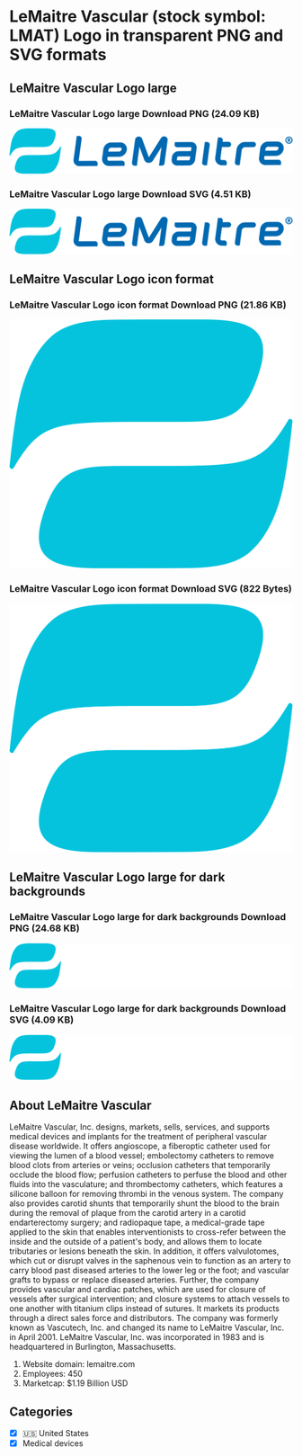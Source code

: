 # LeMaitre Vascular (stock symbol: LMAT) Logo in transparent PNG and SVG formats

## LeMaitre Vascular Logo large

### LeMaitre Vascular Logo large Download PNG (24.09 KB)

![LeMaitre Vascular Logo large Download PNG (24.09 KB)](/img/orig/LMAT_BIG-782fa2ed.png)

### LeMaitre Vascular Logo large Download SVG (4.51 KB)

![LeMaitre Vascular Logo large Download SVG (4.51 KB)](/img/orig/LMAT_BIG-e9de054a.svg)

## LeMaitre Vascular Logo icon format

### LeMaitre Vascular Logo icon format Download PNG (21.86 KB)

![LeMaitre Vascular Logo icon format Download PNG (21.86 KB)](/img/orig/LMAT-59f6b130.png)

### LeMaitre Vascular Logo icon format Download SVG (822 Bytes)

![LeMaitre Vascular Logo icon format Download SVG (822 Bytes)](/img/orig/LMAT-82c0eb6b.svg)

## LeMaitre Vascular Logo large for dark backgrounds

### LeMaitre Vascular Logo large for dark backgrounds Download PNG (24.68 KB)

![LeMaitre Vascular Logo large for dark backgrounds Download PNG (24.68 KB)](/img/orig/LMAT_BIG.D-03d11851.png)

### LeMaitre Vascular Logo large for dark backgrounds Download SVG (4.09 KB)

![LeMaitre Vascular Logo large for dark backgrounds Download SVG (4.09 KB)](/img/orig/LMAT_BIG.D-340511a4.svg)

## About LeMaitre Vascular

LeMaitre Vascular, Inc. designs, markets, sells, services, and supports medical devices and implants for the treatment of peripheral vascular disease worldwide. It offers angioscope, a fiberoptic catheter used for viewing the lumen of a blood vessel; embolectomy catheters to remove blood clots from arteries or veins; occlusion catheters that temporarily occlude the blood flow; perfusion catheters to perfuse the blood and other fluids into the vasculature; and thrombectomy catheters, which features a silicone balloon for removing thrombi in the venous system. The company also provides carotid shunts that temporarily shunt the blood to the brain during the removal of plaque from the carotid artery in a carotid endarterectomy surgery; and radiopaque tape, a medical-grade tape applied to the skin that enables interventionists to cross-refer between the inside and the outside of a patient's body, and allows them to locate tributaries or lesions beneath the skin. In addition, it offers valvulotomes, which cut or disrupt valves in the saphenous vein to function as an artery to carry blood past diseased arteries to the lower leg or the foot; and vascular grafts to bypass or replace diseased arteries. Further, the company provides vascular and cardiac patches, which are used for closure of vessels after surgical intervention; and closure systems to attach vessels to one another with titanium clips instead of sutures. It markets its products through a direct sales force and distributors. The company was formerly known as Vascutech, Inc. and changed its name to LeMaitre Vascular, Inc. in April 2001. LeMaitre Vascular, Inc. was incorporated in 1983 and is headquartered in Burlington, Massachusetts.

1. Website domain: lemaitre.com
2. Employees: 450
3. Marketcap: $1.19 Billion USD


## Categories
- [x] 🇺🇸 United States
- [x] Medical devices
